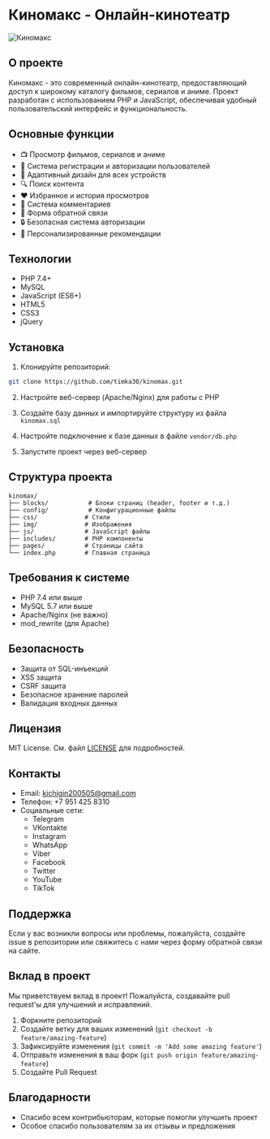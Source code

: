 # Киномакс - Онлайн-кинотеатр

![Киномакс](img/logo.png)

## О проекте

Киномакс - это современный онлайн-кинотеатр, предоставляющий доступ к широкому каталогу фильмов, сериалов и аниме. Проект разработан с использованием PHP и JavaScript, обеспечивая удобный пользовательский интерфейс и функциональность.

## Основные функции

- 📺 Просмотр фильмов, сериалов и аниме
- 👤 Система регистрации и авторизации пользователей
- 📱 Адаптивный дизайн для всех устройств
- 🔍 Поиск контента
- ❤️ Избранное и история просмотров
- 💬 Система комментариев
- 📝 Форма обратной связи
- 🔒 Безопасная система авторизации
- 🎯 Персонализированные рекомендации

## Технологии

- PHP 7.4+
- MySQL
- JavaScript (ES6+)
- HTML5
- CSS3
- jQuery

## Установка

1. Клонируйте репозиторий:
```bash
git clone https://github.com/timka30/kinomax.git
```

2. Настройте веб-сервер (Apache/Nginx) для работы с PHP

3. Создайте базу данных и импортируйте структуру из файла `kinomax.sql`

4. Настройте подключение к базе данных в файле `vendor/db.php`

5. Запустите проект через веб-сервер

## Структура проекта

```
kinomax/
├── blocks/           # Блоки страниц (header, footer и т.д.)
├── config/           # Конфигурационные файлы
├── css/             # Стили
├── img/             # Изображения
├── js/              # JavaScript файлы
├── includes/        # PHP компоненты
├── pages/           # Страницы сайта
└── index.php        # Главная страница
```

## Требования к системе

- PHP 7.4 или выше
- MySQL 5.7 или выше
- Apache/Nginx (не важно)
- mod_rewrite (для Apache)

## Безопасность

- Защита от SQL-инъекций
- XSS защита
- CSRF защита
- Безопасное хранение паролей
- Валидация входных данных

## Лицензия

MIT License. См. файл [LICENSE](LICENSE) для подробностей.

## Контакты

- Email: kichigin200505@gmail.com
- Телефон: +7 951 425 8310
- Социальные сети: 
  - Telegram
  - VKontakte
  - Instagram
  - WhatsApp
  - Viber
  - Facebook
  - Twitter
  - YouTube
  - TikTok

## Поддержка

Если у вас возникли вопросы или проблемы, пожалуйста, создайте issue в репозитории или свяжитесь с нами через форму обратной связи на сайте.

## Вклад в проект

Мы приветствуем вклад в проект! Пожалуйста, создавайте pull request'ы для улучшений и исправлений.

1. Форкните репозиторий
2. Создайте ветку для ваших изменений (`git checkout -b feature/amazing-feature`)
3. Зафиксируйте изменения (`git commit -m 'Add some amazing feature'`)
4. Отправьте изменения в ваш форк (`git push origin feature/amazing-feature`)
5. Создайте Pull Request

## Благодарности

- Спасибо всем контрибьюторам, которые помогли улучшить проект
- Особое спасибо пользователям за их отзывы и предложения 
